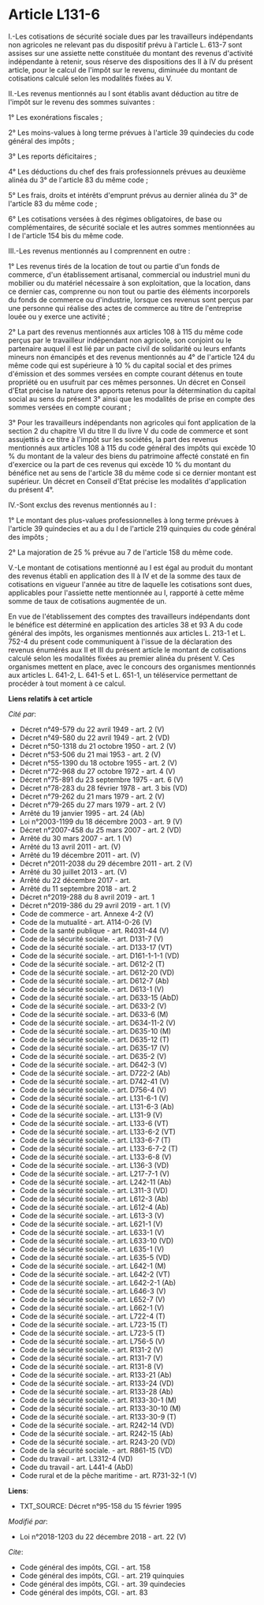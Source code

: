 # Article L131-6

I.-Les cotisations de sécurité sociale dues par les travailleurs indépendants non agricoles ne relevant pas du dispositif
prévu à l'article L. 613-7 sont assises sur une assiette nette constituée du montant des revenus d'activité indépendante à
retenir, sous réserve des dispositions des II à IV du présent article, pour le calcul de l'impôt sur le revenu, diminuée du
montant de cotisations calculé selon les modalités fixées au V.

II.-Les revenus mentionnés au I sont établis avant déduction au titre de l'impôt sur le revenu des sommes suivantes :

1° Les exonérations fiscales ;

2° Les moins-values à long terme prévues à l'article 39 quindecies du code général des impôts ;

3° Les reports déficitaires ;

4° Les déductions du chef des frais professionnels prévues au deuxième alinéa du 3° de l'article 83 du même code ;

5° Les frais, droits et intérêts d'emprunt prévus au dernier alinéa du 3° de l'article 83 du même code ;

6° Les cotisations versées à des régimes obligatoires, de base ou complémentaires, de sécurité sociale et les autres sommes
mentionnées au I de l'article 154 bis du même code.

III.-Les revenus mentionnés au I comprennent en outre :

1° Les revenus tirés de la location de tout ou partie d'un fonds de commerce, d'un établissement artisanal, commercial ou
industriel muni du mobilier ou du matériel nécessaire à son exploitation, que la location, dans ce dernier cas, comprenne ou
non tout ou partie des éléments incorporels du fonds de commerce ou d'industrie, lorsque ces revenus sont perçus par une
personne qui réalise des actes de commerce au titre de l'entreprise louée ou y exerce une activité ;

2° La part des revenus mentionnés aux articles 108 à 115 du même code perçus par le travailleur indépendant non agricole, son
conjoint ou le partenaire auquel il est lié par un pacte civil de solidarité ou leurs enfants mineurs non émancipés et des
revenus mentionnés au 4° de l'article 124 du même code qui est supérieure à 10 % du capital social et des primes d'émission
et des sommes versées en compte courant détenus en toute propriété ou en usufruit par ces mêmes personnes. Un décret en
Conseil d'Etat précise la nature des apports retenus pour la détermination du capital social au sens du présent 3° ainsi que
les modalités de prise en compte des sommes versées en compte courant ;

3° Pour les travailleurs indépendants non agricoles qui font application de la section 2 du chapitre VI du titre II du livre
V du code de commerce et sont assujettis à ce titre à l'impôt sur les sociétés, la part des revenus mentionnés aux articles
108 à 115 du code général des impôts qui excède 10 % du montant de la valeur des biens du patrimoine affecté constaté en fin
d'exercice ou la part de ces revenus qui excède 10 % du montant du bénéfice net au sens de l'article 38 du même code si ce
dernier montant est supérieur. Un décret en Conseil d'Etat précise les modalités d'application du présent 4°.

IV.-Sont exclus des revenus mentionnés au I :

1° Le montant des plus-values professionnelles à long terme prévues à l'article 39 quindecies et au a du I de l'article 219
quinquies du code général des impôts ;

2° La majoration de 25 % prévue au 7 de l'article 158 du même code.

V.-Le montant de cotisations mentionné au I est égal au produit du montant des revenus établi en application des II à IV et
de la somme des taux de cotisations en vigueur l'année au titre de laquelle les cotisations sont dues, applicables pour
l'assiette nette mentionnée au I, rapporté à cette même somme de taux de cotisations augmentée de un.

En vue de l'établissement des comptes des travailleurs indépendants dont le bénéfice est déterminé en application des
articles 38 et 93 A du code général des impôts, les organismes mentionnés aux articles L. 213-1 et L. 752-4 du présent code
communiquent à l'issue de la déclaration des revenus énumérés aux II et III du présent article le montant de cotisations
calculé selon les modalités fixées au premier alinéa du présent V. Ces organismes mettent en place, avec le concours des
organismes mentionnés aux articles L. 641-2, L. 641-5 et L. 651-1, un téléservice permettant de procéder à tout moment à ce
calcul.

**Liens relatifs à cet article**

_Cité par_:

  - Décret n°49-579 du 22 avril 1949 - art. 2 (V)
  - Décret n°49-580 du 22 avril 1949 - art. 2 (VD)
  - Décret n°50-1318 du 21 octobre 1950 - art. 2 (V)
  - Décret n°53-506 du 21 mai 1953 - art. 2 (V)
  - Décret n°55-1390 du 18 octobre 1955 - art. 2 (V)
  - Décret n°72-968 du 27 octobre 1972 - art. 4 (V)
  - Décret n°75-891 du 23 septembre 1975 - art. 6 (V)
  - Décret n°78-283 du 28 février 1978 - art. 3 bis (VD)
  - Décret n°79-262 du 21 mars 1979 - art. 2 (V)
  - Décret n°79-265 du 27 mars 1979 - art. 2 (V)
  - Arrêté du 19 janvier 1995 - art. 24 (Ab)
  - Loi n°2003-1199 du 18 décembre 2003 - art. 9 (V)
  - Décret n°2007-458 du 25 mars 2007 - art. 2 (VD)
  - Arrêté du 30 mars 2007 - art. 1 (V)
  - Arrêté du 13 avril 2011 - art. (V)
  - Arrêté du 19 décembre 2011 - art. (V)
  - Décret n°2011-2038 du 29 décembre 2011 - art. 2 (V)
  - Arrêté du 30 juillet 2013 - art. (V)
  - Arrêté du 22 décembre 2017 - art.
  - Arrêté du 11 septembre 2018 - art. 2
  - Décret n°2019-288 du 8 avril 2019 - art. 1
  - Décret n°2019-386 du 29 avril 2019 - art. 1 (V)
  - Code de commerce - art. Annexe 4-2 (V)
  - Code de la mutualité - art. A114-0-26 (V)
  - Code de la santé publique - art. R4031-44 (V)
  - Code de la sécurité sociale. - art. D131-7 (V)
  - Code de la sécurité sociale. - art. D133-17 (VT)
  - Code de la sécurité sociale. - art. D161-1-1-1 (VD)
  - Code de la sécurité sociale. - art. D612-2 (T)
  - Code de la sécurité sociale. - art. D612-20 (VD)
  - Code de la sécurité sociale. - art. D612-7 (Ab)
  - Code de la sécurité sociale. - art. D613-1 (V)
  - Code de la sécurité sociale. - art. D633-15 (AbD)
  - Code de la sécurité sociale. - art. D633-2 (V)
  - Code de la sécurité sociale. - art. D633-6 (M)
  - Code de la sécurité sociale. - art. D634-11-2 (V)
  - Code de la sécurité sociale. - art. D635-10 (M)
  - Code de la sécurité sociale. - art. D635-12 (T)
  - Code de la sécurité sociale. - art. D635-17 (V)
  - Code de la sécurité sociale. - art. D635-2 (V)
  - Code de la sécurité sociale. - art. D642-3 (V)
  - Code de la sécurité sociale. - art. D722-2 (Ab)
  - Code de la sécurité sociale. - art. D742-41 (V)
  - Code de la sécurité sociale. - art. D756-4 (V)
  - Code de la sécurité sociale. - art. L131-6-1 (V)
  - Code de la sécurité sociale. - art. L131-6-3 (Ab)
  - Code de la sécurité sociale. - art. L131-9 (V)
  - Code de la sécurité sociale. - art. L133-6 (VT)
  - Code de la sécurité sociale. - art. L133-6-2 (VT)
  - Code de la sécurité sociale. - art. L133-6-7 (T)
  - Code de la sécurité sociale. - art. L133-6-7-2 (T)
  - Code de la sécurité sociale. - art. L133-6-8 (V)
  - Code de la sécurité sociale. - art. L136-3 (VD)
  - Code de la sécurité sociale. - art. L217-7-1 (V)
  - Code de la sécurité sociale. - art. L242-11 (Ab)
  - Code de la sécurité sociale. - art. L311-3 (VD)
  - Code de la sécurité sociale. - art. L612-3 (Ab)
  - Code de la sécurité sociale. - art. L612-4 (Ab)
  - Code de la sécurité sociale. - art. L613-3 (V)
  - Code de la sécurité sociale. - art. L621-1 (V)
  - Code de la sécurité sociale. - art. L633-1 (V)
  - Code de la sécurité sociale. - art. L633-10 (VD)
  - Code de la sécurité sociale. - art. L635-1 (V)
  - Code de la sécurité sociale. - art. L635-5 (VD)
  - Code de la sécurité sociale. - art. L642-1 (M)
  - Code de la sécurité sociale. - art. L642-2 (VT)
  - Code de la sécurité sociale. - art. L642-2-1 (Ab)
  - Code de la sécurité sociale. - art. L646-3 (V)
  - Code de la sécurité sociale. - art. L652-7 (V)
  - Code de la sécurité sociale. - art. L662-1 (V)
  - Code de la sécurité sociale. - art. L722-4 (T)
  - Code de la sécurité sociale. - art. L723-15 (T)
  - Code de la sécurité sociale. - art. L723-5 (T)
  - Code de la sécurité sociale. - art. L756-5 (V)
  - Code de la sécurité sociale. - art. R131-2 (V)
  - Code de la sécurité sociale. - art. R131-7 (V)
  - Code de la sécurité sociale. - art. R131-8 (V)
  - Code de la sécurité sociale. - art. R133-21 (Ab)
  - Code de la sécurité sociale. - art. R133-24 (VD)
  - Code de la sécurité sociale. - art. R133-28 (Ab)
  - Code de la sécurité sociale. - art. R133-30-1 (M)
  - Code de la sécurité sociale. - art. R133-30-10 (M)
  - Code de la sécurité sociale. - art. R133-30-9 (T)
  - Code de la sécurité sociale. - art. R242-14 (VD)
  - Code de la sécurité sociale. - art. R242-15 (Ab)
  - Code de la sécurité sociale. - art. R243-20 (VD)
  - Code de la sécurité sociale. - art. R861-15 (VD)
  - Code du travail - art. L3312-4 (VD)
  - Code du travail - art. L441-4 (AbD)
  - Code rural et de la pêche maritime - art. R731-32-1 (V)

**Liens**:

  - TXT_SOURCE: Décret n°95-158 du 15 février 1995

_Modifié par_:

  - Loi n°2018-1203 du 22 décembre 2018 - art. 22 (V)

_Cite_:

  - Code général des impôts, CGI. - art. 158
  - Code général des impôts, CGI. - art. 219 quinquies
  - Code général des impôts, CGI. - art. 39 quindecies
  - Code général des impôts, CGI. - art. 83
